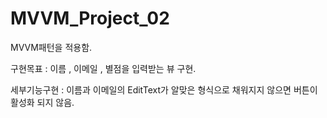 # MVVM_Project_02

MVVM패턴을 적용함.

구현목표 : 이름 , 이메일 , 별점을 입력받는 뷰 구현.

세부기능구현 : 이름과 이메일의 EditText가 알맞은 형식으로 채워지지 않으면 버튼이 활성화 되지 않음.
